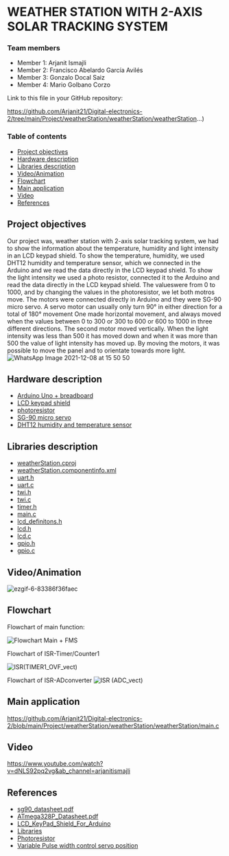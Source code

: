 # WEATHER STATION WITH 2-AXIS SOLAR TRACKING SYSTEM

### Team members

* Member 1: Arjanit Ismajli
* Member 2: Francisco Abelardo García Avilés
* Member 3: Gonzalo Docal Saiz
* Member 4: Mario Golbano Corzo

Link to this file in your GitHub repository:

https://github.com/Arjanit21/Digital-electronics-2/tree/main/Project/weatherStation/weatherStation/weatherStation...)

### Table of contents

* [Project objectives](#objectives)
* [Hardware description](#hardware)
* [Libraries description](#libs)
* [Video/Animation](#circ)
* [Flowchart](#flowchart)
* [Main application](#main)
* [Video](#video)
* [References](#references)

<a name="objectives"></a>

## Project objectives

Our project was, weather station with 2-axis solar tracking system, we had to show the information about the temperature, humidity and light intensity in an LCD keypad shield.
To show the temperature, humidity, we used DHT12 humidity and temperature sensor, which we connected in the Arduino and we read the data directly in the LCD keypad shield.
To show the light intensity we used a photo resistor, connected it to the Arduino and read the data directly in the LCD keypad shield. The values ​​were from 0 to 1000, and by changing the values ​in the photoresistor, we let both motros move.
The motors were connected directly in Arduino and they were SG-90 micro servo. A servo motor can usually only turn 90° in either direction for a total of 180° movement  One made horizontal movement, and always moved when the values ​​between 0 to 300 or 300 to 600 or 600 to 1000 in three different directions.
The second motor moved vertically. When the light intensity was less than 500 it has moved down and when it was more than 500 the value of light intensity has moved up. By moving the motors, it was possible to move the panel and to orientate towards more light.
![WhatsApp Image 2021-12-08 at 15 50 50](https://user-images.githubusercontent.com/91128841/145907199-c83b277a-3898-4224-a4f9-dac4cf089ded.jpeg)


<a name="hardware"></a>

## Hardware description

* [Arduino Uno + breadboard](#objectives)
* [LCD keypad shield](#objectives)
* [photoresistor](#objectives)
* [SG-90 micro servo](#objectives)
* [DHT12 humidity and temperature sensor](#objectives)




<a name="libs"></a>
## Libraries description


* [weatherStation.cproj](https://github.com/Arjanit21/Digital-electronics-2/blob/main/Project/weatherStation/weatherStation/weatherStation/weatherStation.cproj)
*  [weatherStation.componentinfo.xml](https://github.com/Arjanit21/Digital-electronics-2/blob/main/Project/weatherStation/weatherStation/weatherStation/weatherStation.componentinfo.xml)
* [uart.h](https://github.com/Arjanit21/Digital-electronics-2/blob/main/Project/weatherStation/weatherStation/weatherStation/uart.h)
* [uart.c](https://github.com/Arjanit21/Digital-electronics-2/blob/main/Project/weatherStation/weatherStation/weatherStation/uart.c)
* [twi.h](https://github.com/Arjanit21/Digital-electronics-2/blob/main/Project/weatherStation/weatherStation/weatherStation/twi.h)
* [twi.c](https://github.com/Arjanit21/Digital-electronics-2/blob/main/Project/weatherStation/weatherStation/weatherStation/twi.c)
* [timer.h](https://github.com/Arjanit21/Digital-electronics-2/blob/main/Project/weatherStation/weatherStation/weatherStation/timer.h)
* [main.c](https://github.com/Arjanit21/Digital-electronics-2/blob/main/Project/weatherStation/weatherStation/weatherStation/main.c)
* [lcd_definitons.h](https://github.com/Arjanit21/Digital-electronics-2/blob/main/Project/weatherStation/weatherStation/weatherStation/lcd_definitions.h)
* [lcd.h](https://github.com/Arjanit21/Digital-electronics-2/blob/main/Project/weatherStation/weatherStation/weatherStation/lcd.h)
* [lcd.c](https://github.com/Arjanit21/Digital-electronics-2/blob/main/Project/weatherStation/weatherStation/weatherStation/lcd.c)
* [gpio.h](https://github.com/Arjanit21/Digital-electronics-2/blob/main/Project/weatherStation/weatherStation/weatherStation/gpio.h)
* [gpio.c](https://github.com/Arjanit21/Digital-electronics-2/blob/main/Project/weatherStation/weatherStation/weatherStation/gpio.c)

<a name="circ"></a>
 ## Video/Animation

![ezgif-6-83386f36faec](https://user-images.githubusercontent.com/91128841/146003177-af843eda-d794-4752-a4a5-aac580b80def.gif)

 
 
<a name="flowchart"></a>
 ## Flowchart
 Flowchart of main function:
 
 ![Flowchart Main + FMS](https://user-images.githubusercontent.com/91128841/145999916-b52b00a9-62be-406b-8112-80eaec97f4b3.jpeg)

Flowchart of ISR-Timer/Counter1

 ![ISR(TIMER1_OVF_vect)](https://user-images.githubusercontent.com/91128841/145999831-e19390e6-b583-47c8-913d-96369482885e.jpeg)
 
 Flowchart of ISR-ADconverter
 ![ISR (ADC_vect)](https://user-images.githubusercontent.com/91128841/145999863-2d8f4215-1411-48d1-a17e-2fc0a0b1bd03.jpeg)
 



<a name="main"></a>
## Main application

https://github.com/Arjanit21/Digital-electronics-2/blob/main/Project/weatherStation/weatherStation/weatherStation/main.c

<a name="video"></a>

## Video

https://www.youtube.com/watch?v=dNLS92pq2vg&ab_channel=arjanitismajli


<a name="references"></a>

## References
* [sg90_datasheet.pdf](http://www.ee.ic.ac.uk/pcheung/teaching/DE1_EE/stores/sg90_datasheet.pdf)
* [ATmega328P_Datasheet.pdf](https://ww1.microchip.com/downloads/en/DeviceDoc/Atmel-7810-Automotive-Microcontrollers-ATmega328P_Datasheet.pdf)
* [LCD_KeyPad_Shield_For_Arduino](https://wiki.dfrobot.com/LCD_KeyPad_Shield_For_Arduino_SKU__DFR0009)
* [Libraries](https://github.com/tomas-fryza/Digital-electronics-2/tree/master/Labs)
* [Photoresistor](https://create.arduino.cc/projecthub/MisterBotBreak/how-to-use-a-photoresistor-46c5eb)
* [Variable Pulse width control servo position](https://www.jameco.com/Jameco/workshop/Howitworks/how-servo-motors-work.html)

